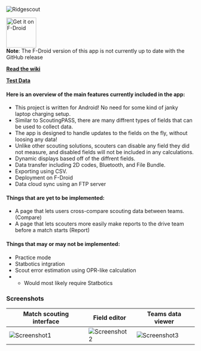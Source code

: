 ![Ridgescout](https://github.com/Team4388/ScoutingApp2025/blob/main/metadata/en-US/images/featureGraphic.png?raw=true)

[<img src="https://fdroid.gitlab.io/artwork/badge/get-it-on.png"
     alt="Get it on F-Droid"
     height="80">](https://f-droid.org/packages/com.ridgebotics.ridgescout/)   
**Note**: The F-Droid version of this app is not currently up to date with the GitHub release

[**Read the wiki**](https://github.com/Team4388/ScoutingApp2025/wiki)

[**Test Data**](https://github.com/Team4388/ScoutingApp2025/blob/main/2024week0-1728149849985.scoutbundle)

#### Here is an overview of the main features currently included in the app:
- This project is written for Android! No need for some kind of janky laptop charging setup.
- Similar to ScoutingPASS, there are many diffrent types of fields that can be used to collect data.
- The app is designed to handle updates to the fields on the fly, without loosing any data!
- Unlike other scouting solutions, scouters can disable any field they did not measure, and disabled fields will not be included in any calculations.
- Dynamic displays based off of the diffrent fields.
- Data transfer including 2D codes, Bluetooth, and File Bundle.
- Exporting using CSV.
- Deployment on F-Droid
- Data cloud sync using an FTP server

#### Things that are yet to be implemented:
- A page that lets users cross-compare scouting data between teams. (Compare)
- A page that lets scouters more easily make reports to the drive team before a match starts (Report)

#### Things that may or may not be implemented:
- Practice mode
- Statbotics intgration
- Scout error estimation using OPR-like calculation
- - Would most likely require Statbotics

### Screenshots
|Match scouting interface|Field editor|Teams data viewer|
|-|-|-|
|![Screenshot1](https://github.com/Team4388/ScoutingApp2025/blob/main/metadata/en-US/images/phoneScreenshots/1.png?raw=true)|![Screenshot2](https://github.com/Team4388/ScoutingApp2025/blob/main/metadata/en-US/images/phoneScreenshots/2.png?raw=true)|![Screenshot3](https://github.com/Team4388/ScoutingApp2025/blob/main/metadata/en-US/images/phoneScreenshots/3.png?raw=true)|

